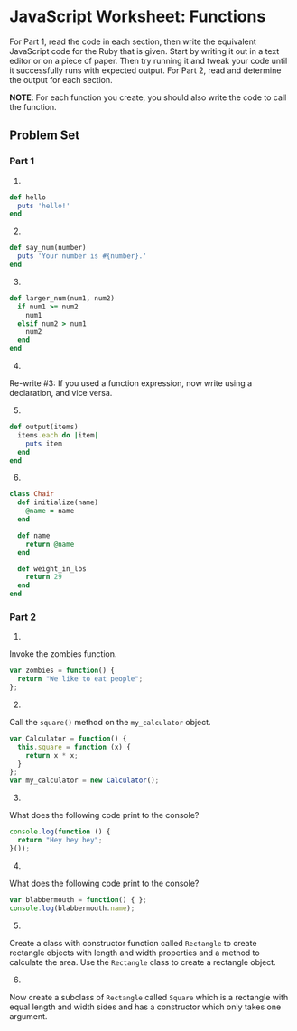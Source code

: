 # JavaScript Worksheet: Functions
For Part 1, read the code in each section, then write the equivalent JavaScript code for the Ruby that is given. Start by writing it out in a text editor or on a piece of paper. Then try running it and tweak your code until it successfully runs with expected output.
For Part 2, read and determine the output for each section.

**NOTE**: For each function you create, you should also write the code to call the function.

## Problem Set
### Part 1
1.
```ruby
def hello
  puts 'hello!'
end
```

2.
```ruby
def say_num(number)
  puts 'Your number is #{number}.'
end
```

3.
```ruby
def larger_num(num1, num2)
  if num1 >= num2
    num1
  elsif num2 > num1
    num2
  end
end
```

4.
Re-write #3: If you used a function expression, now write using a declaration, and vice versa.

5.
```ruby
def output(items)
  items.each do |item|
    puts item
  end
end
```

6.  
```ruby
class Chair
  def initialize(name)
    @name = name
  end

  def name
    return @name
  end  

  def weight_in_lbs
    return 29
  end
end
```


### Part 2
1.
Invoke the zombies function.
```javascript
var zombies = function() {
  return "We like to eat people";
};
```

2.
Call the `square()` method on the `my_calculator` object.
```javascript
var Calculator = function() {
  this.square = function (x) {
    return x * x;
  }
};
var my_calculator = new Calculator();
```

3.
What does the following code print to the console?
```javascript
console.log(function () {
  return "Hey hey hey";
}());
```

4.
What does the following code print to the console?
```javascript
var blabbermouth = function() { };
console.log(blabbermouth.name);
```

5.
Create a class with constructor function called `Rectangle` to create rectangle objects with length and width properties and a method to calculate the area. Use the `Rectangle` class to create a rectangle object.

6.
Now create a subclass of `Rectangle` called `Square` which is a rectangle with equal length and width sides and has a constructor which only takes one argument.
